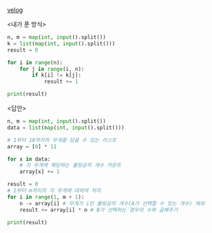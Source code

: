 [velog](https://velog.io/@bbirong/%EC%9D%B4%EA%B2%83%EC%9D%B4-%EC%BD%94%EB%94%A9-%ED%85%8C%EC%8A%A4%ED%8A%B8%EB%8B%A4-%EA%B7%B8%EB%A6%AC%EB%94%94)

<내가 푼 방식>

```python
n, m = map(int, input().split())
k = list(map(int, input().split()))
result = 0

for i in range(n):
    for j in range(i, n):
        if k[i] != k[j]:
            result += 1

print(result)
```

<답안>

```python
n, m = map(int, input().split())
data = list(map(int, input().split()))

# 1부터 10까지의 무게를 담을 수 있는 리스트
array = [0] * 11

for x in data:
    # 각 무게에 해당하는 볼링공의 개수 카운트
    array[x] += 1

result = 0
# 1부터 m까지의 각 무게에 대하여 처리
for i in range(1, m + 1):
    n -= array[i] # 무게가 i인 볼링공의 개수(A가 선택할 수 있는 개수) 제외
    result += array[i] * n # B가 선택하는 경우의 수와 곱해주기

print(result)
```
